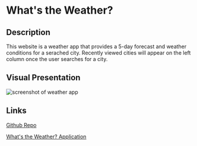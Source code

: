 # What's the Weather?

## Description

This website is a weather app that provides a 5-day forecast and weather conditions for a serached city. Recently viewed cities will appear on the left column once the user searches for a city.

## Visual Presentation

![screenshot of weather app]()


## Links

[Github Repo](https://github.com/jessicashong/whats-the-weather)

[What's the Weather? Application]()